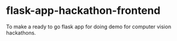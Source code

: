 # flask-app-hackathon-frontend
To make a ready to go flask app for doing demo for computer vision hackathons.
